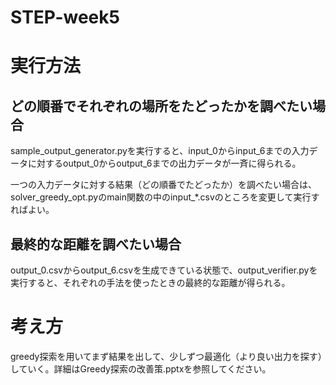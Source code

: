# STEP-week5

# 実行方法

## どの順番でそれぞれの場所をたどったかを調べたい場合

sample_output_generator.pyを実行すると、input_0からinput_6までの入力データに対するoutput_0からoutput_6までの出力データが一斉に得られる。

一つの入力データに対する結果（どの順番でたどったか）を調べたい場合は、solver_greedy_opt.pyのmain関数の中のinput_*.csvのところを変更して実行すればよい。

## 最終的な距離を調べたい場合

output_0.csvからoutput_6.csvを生成できている状態で、output_verifier.pyを実行すると、それぞれの手法を使ったときの最終的な距離が得られる。

# 考え方

greedy探索を用いてまず結果を出して、少しずつ最適化（より良い出力を探す）していく。詳細はGreedy探索の改善策.pptxを参照してください。
